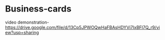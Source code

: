 # Business-cards
video demonstration-https://drive.google.com/file/d/13Cp5JPWOQwHaFBAsHDYVi7IxBFl7Q_r9/view?usp=sharing
